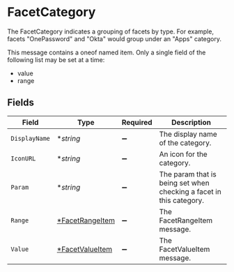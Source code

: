 # FacetCategory

The FacetCategory indicates a grouping of facets by type. For example, facets "OnePassword" and "Okta" would group under an "Apps" category.

This message contains a oneof named item. Only a single field of the following list may be set at a time:
  - value
  - range



## Fields

| Field                                                               | Type                                                                | Required                                                            | Description                                                         |
| ------------------------------------------------------------------- | ------------------------------------------------------------------- | ------------------------------------------------------------------- | ------------------------------------------------------------------- |
| `DisplayName`                                                       | **string*                                                           | :heavy_minus_sign:                                                  | The display name of the category.                                   |
| `IconURL`                                                           | **string*                                                           | :heavy_minus_sign:                                                  | An icon for the category.                                           |
| `Param`                                                             | **string*                                                           | :heavy_minus_sign:                                                  | The param that is being set when checking a facet in this category. |
| `Range`                                                             | [*FacetRangeItem](../../models/shared/facetrangeitem.md)            | :heavy_minus_sign:                                                  | The FacetRangeItem message.                                         |
| `Value`                                                             | [*FacetValueItem](../../models/shared/facetvalueitem.md)            | :heavy_minus_sign:                                                  | The FacetValueItem message.                                         |